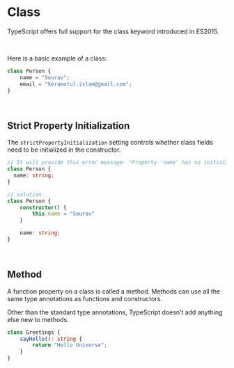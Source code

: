 # Class

TypeScript offers full support for the class keyword introduced in ES2015.

<br>

Here is a basic example of a class:
```ts
class Person {
	name = "Sourav";
	email = "keramotul.islam@gmail.com";
}
```

<br>

## Strict Property Initialization
The `strictPropertyInitialization` setting controls whether class fields need to be initialized in the constructor.

```ts
// It will provide this error message: "Property 'name' has no initializer and is not definitely assigned in the constructor".
class Person {
  name: string;
}

// solution
class Person {
	constructor() {
		this.name = "Sourav"
	}

  	name: string;
}
```

<br>

## Method
A function property on a class is called a method. Methods can use all the same type annotations as functions and constructors.

Other than the standard type annotations, TypeScript doesn’t add anything else new to methods.
```ts
class Greetings {
	sayHello(): string {
		return "Hello Universe";
	}
}
```